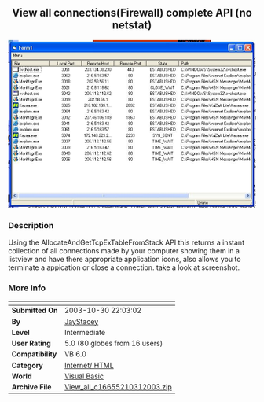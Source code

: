 ﻿<div align="center">

## View all connections\(Firewall\) complete API \(no netstat\)

<img src="PIC200310311952382503.JPG">
</div>

### Description

Using the AllocateAndGetTcpExTableFromStack API this returns a instant collection of all connections made by your computer showing them in a listview and have there appropriate application icons, also allows you to terminate a appication or close a connection. take a look at screenshot.
 
### More Info
 


<span>             |<span>
---                |---
**Submitted On**   |2003-10-30 22:03:02
**By**             |[JayStacey](https://github.com/Planet-Source-Code/PSCIndex/blob/master/ByAuthor/jaystacey.md)
**Level**          |Intermediate
**User Rating**    |5.0 (80 globes from 16 users)
**Compatibility**  |VB 6\.0
**Category**       |[Internet/ HTML](https://github.com/Planet-Source-Code/PSCIndex/blob/master/ByCategory/internet-html__1-34.md)
**World**          |[Visual Basic](https://github.com/Planet-Source-Code/PSCIndex/blob/master/ByWorld/visual-basic.md)
**Archive File**   |[View\_all\_c16655210312003\.zip](https://github.com/Planet-Source-Code/jaystacey-view-all-connections-firewall-complete-api-no-netstat__1-49563/archive/master.zip)








